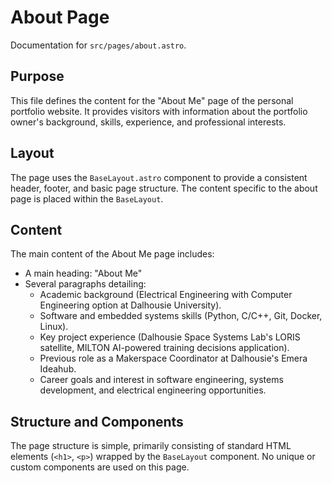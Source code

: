 # About Page

Documentation for `src/pages/about.astro`.

## Purpose
This file defines the content for the "About Me" page of the personal portfolio website. It provides visitors with information about the portfolio owner's background, skills, experience, and professional interests.

## Layout
The page uses the `BaseLayout.astro` component to provide a consistent header, footer, and basic page structure. The content specific to the about page is placed within the `BaseLayout`.

## Content
The main content of the About Me page includes:
- A main heading: "About Me"
- Several paragraphs detailing:
    - Academic background (Electrical Engineering with Computer Engineering option at Dalhousie University).
    - Software and embedded systems skills (Python, C/C++, Git, Docker, Linux).
    - Key project experience (Dalhousie Space Systems Lab's LORIS satellite, MILTON AI-powered training decisions application).
    - Previous role as a Makerspace Coordinator at Dalhousie's Emera Ideahub.
    - Career goals and interest in software engineering, systems development, and electrical engineering opportunities.

## Structure and Components
The page structure is simple, primarily consisting of standard HTML elements (`<h1>`, `<p>`) wrapped by the `BaseLayout` component. No unique or custom components are used on this page.